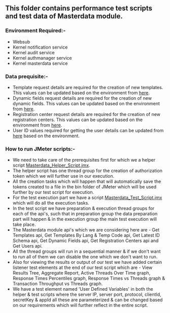 ## This folder contains performance test scripts and test data of Masterdata module.

### Environment Required:-
* Websub
* Kernel notification service
* Kernel audit service
* Kernel authmanager service
* Kernel masterdata service

### Data prequisite:-
* Template request details are required for the creation of new templates. This values can be updated based on the environment from [here](https://github.com/mosip/mosip-performance-tests-mt/blob/1.1.5/commons/masterdata/support-files/templates.csv).
* Dynamic fields request details are required for the creation of new dynamic fields. This values can be updated based on the environment from [here](https://github.com/mosip/mosip-performance-tests-mt/blob/1.1.5/commons/masterdata/support-files/dynamicFields.csv).
* Registration center request details are required for the creation of new registration centers. This values can be updated based on the environment from [here](https://github.com/mosip/mosip-performance-tests-mt/blob/1.1.5/commons/masterdata/support-files/regCenters.csv).
* User ID values required for getting the user details can be updated from [here](https://github.com/mosip/mosip-performance-tests-mt/blob/1.1.5/commons/masterdata/support-files/userIDValues.txt) based on the environment.

### How to run JMeter scripts:-
* We need to take care of the prerequisites first for which we a helper script [Masterdata_Helper_Script.jmx](https://github.com/mosip/mosip-performance-tests-mt/blob/1.1.5/commons/masterdata/scripts/Masterdata_Helper_Script.jmx).
* The helper script has one thread group for the creation of authorization token which we will further use in our execution.
* All the creation tasks which will happen that will automatically save the tokens created to a file in the bin folder of JMeter which will be used further by our test script for execution.
* For the test execution part we have a script [Masterdata_Test_Script.jmx](https://github.com/mosip/mosip-performance-tests-mt/blob/1.1.5/commons/masterdata/scripts/Masterdata_Test_Script.jmx) which will do all the execution tasks.
* In the test script we have preparation & execution thread groups for each of the api's, such that in preparation group the data preparation part will happen & in the execution group the main test execution will take place.
* The Masterdata module api's which we are considering here are - Get Templates api, Get Templates By Lang & Temp Code api, Get Latest ID Schema api, Get Dynamic Fields api, Get Registration Centers api and Get Users api.
* All the thread groups will run in a sequential manner & if we don't want to run all of them we can disable the one which we don't want to run.
* Also for viewing the results or output of our test we have added certain listener test elements at the end of our test script which are - View Results Tree, Aggregate Report, Active Threads Over Time graph, Response Times Percentiles graph, Response Times vs Threads graph & Transaction Throughput vs Threads graph.
* We have a test element named 'User Defined Variables' in both the helper & test scripts where the server IP, server port, protocol, clientId, secretKey & appId all these are parameterized & can be changed based on our requirements which will further reflect in the entire script.
